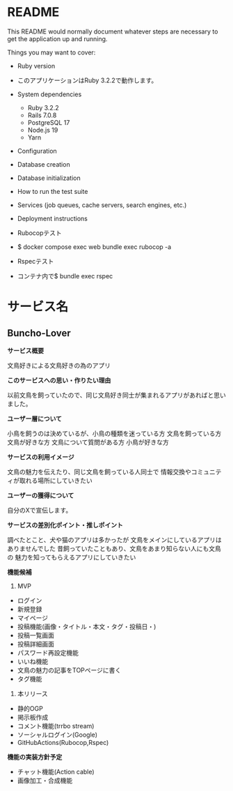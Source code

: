 # README

This README would normally document whatever steps are necessary to get the
application up and running.

Things you may want to cover:

* Ruby version
* このアプリケーションはRuby 3.2.2で動作します。

* System dependencies
  - Ruby 3.2.2
  - Rails 7.0.8
  - PostgreSQL 17
  - Node.js 19
  - Yarn

* Configuration

* Database creation

* Database initialization

* How to run the test suite

* Services (job queues, cache servers, search engines, etc.)

* Deployment instructions

* Rubocopテスト
* $ docker compose exec web bundle exec rubocop -a

* Rspecテスト
* コンテナ内で$ bundle exec rspec

# サービス名
## Buncho-Lover

**サービス概要**

文鳥好きによる文鳥好きの為のアプリ

**このサービスへの思い・作りたい理由**

以前文鳥を飼っていたので、同じ文鳥好き同士が集まれるアプリがあればと思いました。

**ユーザー層について**

小鳥を飼うのは決めているが、小鳥の種類を迷っている方
文鳥を飼っている方
文鳥が好きな方
文鳥について質問がある方
小鳥が好きな方

**サービスの利用イメージ**

文鳥の魅力を伝えたり、同じ文鳥を飼っている人同士で
情報交換やコミュニティが取れる場所にしていきたい

**ユーザーの獲得について**

自分のXで宣伝します。

**サービスの差別化ポイント・推しポイント**

調べたとこと、犬や猫のアプリは多かったが
文鳥をメインにしているアプリはありませんでした
昔飼っていたこともあり、文鳥をあまり知らない人にも文鳥の
魅力を知ってもらえるアプリにしていきたい

**機能候補**
1. MVP
- ログイン
- 新規登録
- マイページ
- 投稿機能(画像・タイトル・本文・タグ・投稿日・)
- 投稿一覧画面
- 投稿詳細画面
- パスワード再設定機能
- いいね機能
- 文鳥の魅力の記事をTOPページに書く
- タグ機能
1. 本リリース
- 静的OGP
- 掲示板作成
- コメント機能(trrbo stream)
- ソーシャルログイン(Google)
- GitHubActions(Rubocop,Rspec)

**機能の実装方針予定**
- チャット機能(Action cable)
- 画像加工・合成機能